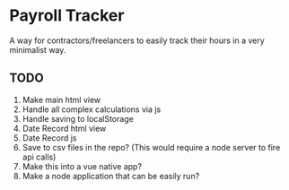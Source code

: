 # Payroll Tracker
A way for contractors/freelancers to easily track their hours in a very minimalist way.

## TODO

1. Make main html view
1. Handle all complex calculations via js
1. Handle saving to localStorage
1. Date Record html view
1. Date Record js
1. Save to csv files in the repo? (This would require a node server to fire api calls)
1. Make this into a vue native app?
1. Make a node application that can be easily run?
